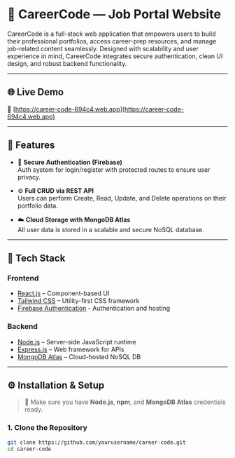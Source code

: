 # 💼 CareerCode — Job Portal Website
CareerCode is a full-stack web application that empowers users to build their professional portfolios, access career-prep resources, and manage job-related content seamlessly. Designed with scalability and user experience in mind, CareerCode integrates secure authentication, clean UI design, and robust backend functionality.

---

## 🌐 Live Demo

🔗 [https://career-code-694c4.web.app](https://career-code-694c4.web.app)

---

## 🚀 Features


- 🔐 **Secure Authentication (Firebase)**  
  Auth system for login/register with protected routes to ensure user privacy.

- ⚙️ **Full CRUD via REST API**  
  Users can perform Create, Read, Update, and Delete operations on their portfolio data.

- ☁️ **Cloud Storage with MongoDB Atlas**  
  All user data is stored in a scalable and secure NoSQL database.

---

## 🧰 Tech Stack

### Frontend
- [React.js](https://reactjs.org/) – Component-based UI
- [Tailwind CSS](https://tailwindcss.com/) – Utility-first CSS framework
- [Firebase Authentication](https://firebase.google.com/products/auth) - Authentication and hosting

### Backend
- [Node.js](https://nodejs.org/) – Server-side JavaScript runtime
- [Express.js](https://expressjs.com/) – Web framework for APIs
- [MongoDB Atlas](https://www.mongodb.com/cloud/atlas) – Cloud-hosted NoSQL DB

---

## ⚙️ Installation & Setup

> 📌 Make sure you have **Node.js**, **npm**, and **MongoDB Atlas** credentials ready.

### 1. Clone the Repository

```bash
git clone https://github.com/yourusername/career-code.git
cd career-code
